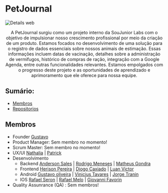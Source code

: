 # PetJournal 
![Details web](https://github.com/user-attachments/assets/3c9d67f4-6457-4cd3-a5c0-20b2e67e5925)

<p align="center">A PetJournal surgiu como um projeto interno da SouJunior Labs com o objetivo de impulsionar nosso crescimento profissional por meio da criação de um produto. Estamos focados no desenvolvimento de uma solução para o registro de dados essenciais sobre nossos animais de estimação. Essas informações incluem datas de vacinação, detalhes sobre a administração de vermífugos, histórico de compras de ração, integração com a Google Agenda, entre outras funcionalidades relevantes. Estamos empolgados com o progresso deste projeto e as oportunidades de aprendizado e aprimoramento que ele oferece para nossa equipe.</p>


## Sumário: 
 - [Membros](#membros)
 - [Repositorios](https://github.com/orgs/PetJournal/repositories)

## Membros
- Founder [Gustavo](https://www.linkedin.com/in/gusoliveira21/)
- Product Manager: Sem membro no momento!
- Scrum Master: Sem membro no momento!
- UX/UI [Nathalia]() | [Patrick]() 
- Desenvolvimento 
   - Backend [Anderson Sales](https://www.linkedin.com/in/joseandersonsales/) | [Rodrigo Meneses](https://www.linkedin.com/in/rodrigofmeneses/) | [Matheus Gondra](https://www.linkedin.com/in/matheus-gondra-a187a81a3/)
   - Frontend [Herison Pereira](https://www.linkedin.com/in/herison/) | [Diogo Caxiado](https://www.linkedin.com/in/diogocaxiado/) | [Luan Victor](https://www.linkedin.com/in/lvictordutra/)
   - Android [Gustavo oliveira](https://www.linkedin.com/in/gusoliveira21/) | [Vinicius Tavares](https://www.linkedin.com/in/vinicius-santos-b217b5168/) | [Jorge Tranin](https://www.linkedin.com/in/antonio-jorge-garcia-tranin-1566b91a2/)
   - IOS [Rafael Seron](https://github.com/rafaseron) | [Rafael Melo](https://www.linkedin.com/in/rafaelnmelo) | [Giovanni Favorin](https://github.com/giovannifavorin)
- Quality Assunrance (QA) : Sem membros!
